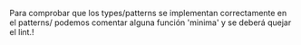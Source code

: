 
Para comprobar que los types/patterns se implementan correctamente en el patterns/ podemos comentar alguna función 'minima' y se deberá quejar el lint.!
